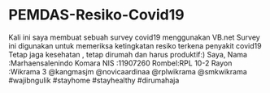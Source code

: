 # PEMDAS-Resiko-Covid19
Kali ini saya membuat sebuah survey covid19 menggunakan VB.net  Survey ini digunakan untuk memeriksa ketingkatan resiko terkena penyakit covid19 Tetap jaga kesehatan , tetap dirumah dan harus produktif:) Saya, Nama :Marhaensalenindo Komara NIS :11907260 Rombel:RPL 10-2 Rayon :Wikrama 3  @kangmasjm @novicaardinaa @rplwikrama @smkwikrama #wajibngulik #stayhome #stayhealthy #dirumahaja
